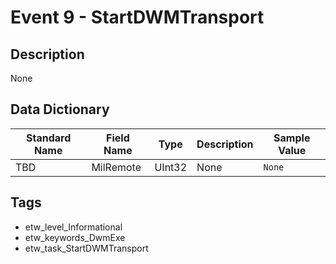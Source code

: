 # Event 9 - StartDWMTransport

## Description
None

## Data Dictionary
|Standard Name|Field Name|Type|Description|Sample Value|
|---|---|---|---|---|
|TBD|MilRemote|UInt32|None|`None`|

## Tags
* etw_level_Informational
* etw_keywords_DwmExe
* etw_task_StartDWMTransport